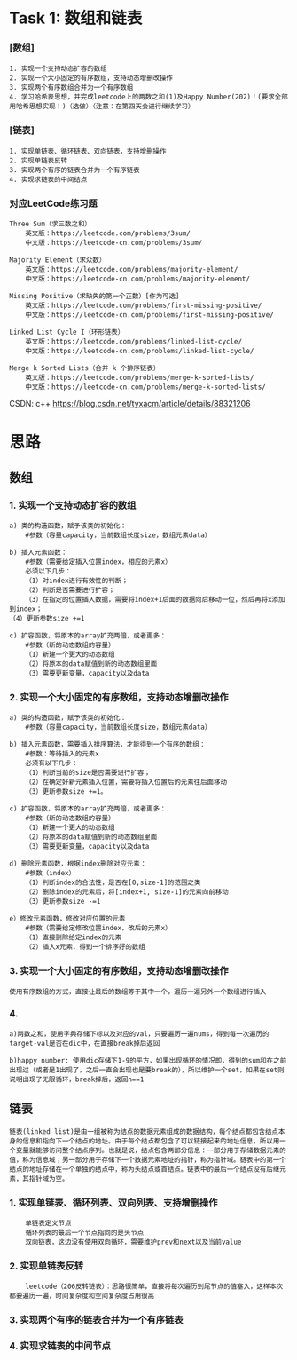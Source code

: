 # Task 1: 数组和链表
### [数组]
    1. 实现一个支持动态扩容的数组
    2. 实现一个大小固定的有序数组，支持动态增删改操作
    3. 实现两个有序数组合并为一个有序数组
    4. 学习哈希表思想，并完成leetcode上的两数之和(1)及Happy Number(202)！(要求全部用哈希思想实现！)（选做）（注意：在第四天会进行继续学习）

### [链表]
    1. 实现单链表、循环链表、双向链表，支持增删操作
    2. 实现单链表反转
    3. 实现两个有序的链表合并为一个有序链表
    4. 实现求链表的中间结点

### 对应LeetCode练习题
    Three Sum（求三数之和）
        英文版：https://leetcode.com/problems/3sum/
        中文版：https://leetcode-cn.com/problems/3sum/

    Majority Element（求众数）
        英文版：https://leetcode.com/problems/majority-element/
        中文版：https://leetcode-cn.com/problems/majority-element/

    Missing Positive（求缺失的第一个正数）[作为可选]
        英文版：https://leetcode.com/problems/first-missing-positive/
        中文版：https://leetcode-cn.com/problems/first-missing-positive/

    Linked List Cycle I（环形链表）
        英文版：https://leetcode.com/problems/linked-list-cycle/
        中文版：https://leetcode-cn.com/problems/linked-list-cycle/
        
    Merge k Sorted Lists（合并 k 个排序链表）
        英文版：https://leetcode.com/problems/merge-k-sorted-lists/
        中文版：https://leetcode-cn.com/problems/merge-k-sorted-lists/

CSDN: c++ https://blog.csdn.net/tyxacm/article/details/88321206

# 思路
## 数组
### 1. 实现一个支持动态扩容的数组

    a) 类的构造函数，赋予该类的初始化：
        #参数（容量capacity，当前数组长度size，数组元素data）
    
    b) 插入元素函数：
        #参数（需要给定插入位置index，相应的元素x）
        必须以下几步：
        （1）对index进行有效性的判断；
        （2）判断是否需要进行扩容；
        （3）在指定的位置插入数据，需要将index+1后面的数据向后移动一位，然后再将x添加到index；
    （4）更新参数size +=1

    c) 扩容函数，将原本的array扩充两倍，或者更多：
        #参数（新的动态数组的容量）
        （1）新建一个更大的动态数组
        （2）将原本的data赋值到新的动态数组里面
        （3）需要更新变量，capacity以及data

### 2. 实现一个大小固定的有序数组，支持动态增删改操作
        
    a) 类的构造函数，赋予该类的初始化：
        #参数（容量capacity，当前数组长度size，数组元素data）
    
    b) 插入元素函数，需要插入排序算法，才能得到一个有序的数组：
        #参数：等待插入的元素x
        必须有以下几步：
        （1）判断当前的size是否需要进行扩容；
        （2）在确定好新元素插入位置，需要将插入位置后的元素往后面移动
        （3）更新参数size +=1。

    c) 扩容函数，将原本的array扩充两倍，或者更多：
        #参数（新的动态数组的容量）
        （1）新建一个更大的动态数组
        （2）将原本的data赋值到新的动态数组里面
        （3）需要更新变量，capacity以及data

    d) 删除元素函数，根据index删除对应元素：
        #参数（index）
        （1）判断index的合法性，是否在[0,size-1]的范围之类
        （2）删除index的元素后，将[index+1, size-1]的元素向前移动
        （3）更新参数size -=1

    e）修改元素函数，修改对应位置的元素
        #参数（需要给定修改位置index，改后的元素x）
        （1）直接删除给定index的元素
        （2）插入x元素，得到一个排序好的数组

### 3. 实现一个大小固定的有序数组，支持动态增删改操作
    使用有序数组的方式，直接让最后的数组等于其中一个，遍历一遍另外一个数组进行插入

### 4. 
    a)两数之和，使用字典存储下标以及对应的val，只要遍历一遍nums，得到每一次遍历的target-val是否在dic中，在直接break掉后返回

    b)happy number: 使用dic存储下1-9的平方，如果出现循环的情况即，得到的sum和在之前出现过（或者是1出现了，之后一直会出现也是要break的），所以维护一个set，如果在set则说明出现了无限循环，break掉后，返回n==1

## 链表
    链表(linked list)是由一组被称为结点的数据元素组成的数据结构，每个结点都包含结点本身的信息和指向下一个结点的地址。由于每个结点都包含了可以链接起来的地址信息，所以用一个变量就能够访问整个结点序列。也就是说，结点包含两部分信息：一部分用于存储数据元素的值，称为信息域；另一部分用于存储下一个数据元素地址的指针，称为指针域。链表中的第一个结点的地址存储在一个单独的结点中，称为头结点或首结点。链表中的最后一个结点没有后继元素，其指针域为空。　　

### 1. 实现单链表、循环列表、双向列表、支持增删操作

        单链表定义节点
        循环列表的最后一个节点指向的是头节点
        双向链表，这边没有使用双向循环，需要维护prev和next以及当前value
### 2. 实现单链表反转
        leetcode（206反转链表）：思路很简单，直接将每次遍历到尾节点的值塞入，这样本次都要遍历一遍，时间复杂度和空间复杂度占用很高
### 3. 实现两个有序的链表合并为一个有序链表

### 4. 实现求链表的中间节点 